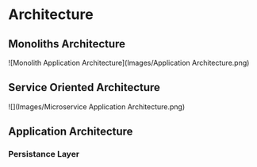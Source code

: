 # Architecture
 
## Monoliths Architecture
![Monolith Application Architecture](Images/Application Architecture.png)


## Service Oriented Architecture
![](Images/Microservice Application Architecture.png)

## Application Architecture 
### Persistance Layer